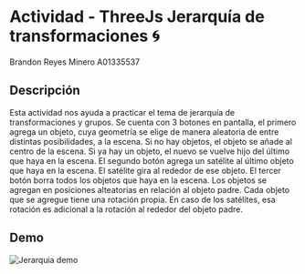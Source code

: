 # Actividad - ThreeJs Jerarquía de transformaciones 🌀
Brandon Reyes Minero
A01335537

## Descripción
Esta actividad nos ayuda a practicar el tema de jerarquía de transformaciones y grupos. 
Se cuenta con 3 botones en pantalla, el primero agrega un objeto, cuya geometría se elige de manera aleatoria de entre distintas posibilidades, a la escena. Si no hay objetos, el objeto se añade al centro de la escena. Si ya hay un objeto, el nuevo se vuelve hijo del último que haya en la escena.
El segundo botón agrega un satélite al último objeto que haya en la escena. El satélite gira al rededor de ese objeto. 
El tercer botón borra todos los objetos que haya en la escena.
Los objetos se agregan en posiciones alteatorias en relación al objeto padre.
Cada objeto que se agregue tiene una rotación propia. En caso de los satélites, esa rotación es adicional a la rotación al rededor del objeto padre.


## Demo

![Jerarquia demo](https://media.giphy.com/media/elbWrYLG0OSIfiIZcj/giphy.gif)